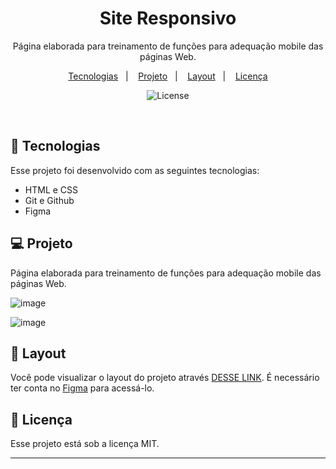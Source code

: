 <h1 align="center"> Site Responsivo </h1>

<p align="center">
Página elaborada para treinamento de funções para adequação mobile das páginas Web. <br/>
</p>

<p align="center">
  <a href="#-tecnologias">Tecnologias</a>&nbsp;&nbsp;&nbsp;|&nbsp;&nbsp;&nbsp;
  <a href="#-projeto">Projeto</a>&nbsp;&nbsp;&nbsp;|&nbsp;&nbsp;&nbsp;
  <a href="#-layout">Layout</a>&nbsp;&nbsp;&nbsp;|&nbsp;&nbsp;&nbsp;
  <a href="#memo-licença">Licença</a>
</p>

<p align="center">
  <img alt="License" src="https://img.shields.io/static/v1?label=license&message=MIT&color=49AA26&labelColor=000000">
</p>

<br>

<p align="center">
 </p>

## 🚀 Tecnologias

Esse projeto foi desenvolvido com as seguintes tecnologias:

- HTML e CSS
- Git e Github
- Figma

## 💻 Projeto

Página elaborada para treinamento de funções para adequação mobile das páginas Web.



![image](https://github.com/RodolffoMacedo/site_responsivo/assets/146378931/dd061502-0984-4a27-8432-21508acf2d1d)

![image](https://github.com/RodolffoMacedo/site_responsivo/assets/146378931/b3680e26-b244-46a2-bf91-f5aeea0eb55b)




## 🔖 Layout

Você pode visualizar o layout do projeto através [DESSE LINK](https://www.figma.com/file/E0MOakcgNFzBRk6eoGf6Ed/Cheesecake-%E2%80%A2-Projeto-Explorer-(Community)?node-id=1%3A39972&mode=dev). É necessário ter conta no [Figma](https://figma.com) para acessá-lo.

## :memo: Licença

Esse projeto está sob a licença MIT.

---
